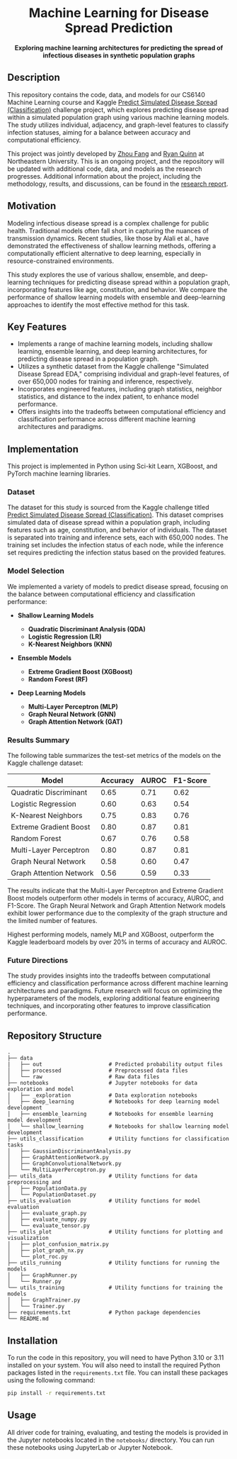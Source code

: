 <H1 align="middle"> Machine Learning for Disease Spread Prediction</H1>

<p align="middle">
    <strong>
        Exploring machine learning architectures for predicting the spread of infectious diseases in synthetic 
        population graphs
    </strong>
</p>

## Description

This repository contains the code, data, and models for our CS6140 Machine Learning course and
Kaggle [Predict Simulated Disease Spread (Classification)](https://www.kaggle.com/competitions/predict-simulated-disease-spread-classification/overview)
challenge project, which explores predicting disease spread within a simulated population graph using various machine
learning models. The study utilizes individual, adjacency, and graph-level features to classify infection statuses,
aiming for a balance between accuracy and computational efficiency.

This project was jointly developed by [Zhou Fang](https://github.com/Fzhou1997)
and [Ryan Quinn](https://github.com/ryqui) at Northeastern University. This is an ongoing project, and the repository
will be updated with additional code, data, and models as the research progresses. Additional information about the
project, including the methodology, results, and discussions, can be found in
the [research report](https://docs.google.com/document/d/1bdr3bJpXvj3zNDenKJ3U3PD26dp_gV2A9J4GW41zoJI/edit?usp=sharing).

## Motivation

Modeling infectious disease spread is a complex challenge for public health. Traditional models often fall short in
capturing the nuances of transmission dynamics. Recent studies, like those by Alali et al., have demonstrated the
effectiveness of shallow learning methods, offering a computationally efficient alternative to deep learning, especially
in resource-constrained environments.

This study explores the use of various shallow, ensemble, and deep-learning techniques for predicting disease spread
within a population graph, incorporating features like age, constitution, and behavior. We compare the performance of
shallow learning models with ensemble and deep-learning approaches to identify the most effective method for this task.

## Key Features

- Implements a range of machine learning models, including shallow learning, ensemble learning, and deep learning
  architectures, for predicting disease spread in a population graph.
- Utilizes a synthetic dataset from the Kaggle challenge "Simulated Disease Spread EDA," comprising individual and
  graph-level features, of over 650,000 nodes for training and inference, respectively.
- Incorporates engineered features, including graph statistics, neighbor statistics, and distance to the index patient,
  to enhance model performance.
- Offers insights into the tradeoffs between computational efficiency and classification performance across different
  machine learning architectures and paradigms.

## Implementation

This project is implemented in Python using Sci-kit Learn, XGBoost, and PyTorch machine learning libraries.

### Dataset

The dataset for this study is sourced from the Kaggle challenge
titled [Predict Simulated Disease Spread (Classification)](https://www.kaggle.com/competitions/predict-simulated-disease-spread-classification/overview).
This dataset comprises simulated data of disease spread within a population graph, including features such as age,
constitution, and behavior of individuals. The dataset is separated into training and inference sets, each with 650,000
nodes. The training set includes the infection status of each node, while the inference set requires predicting the
infection status based on the provided features.

### Model Selection

We implemented a variety of models to predict disease spread, focusing on the balance between computational efficiency
and classification performance:

- **Shallow Learning Models**
    - **Quadratic Discriminant Analysis (QDA)**
    - **Logistic Regression (LR)**
    - **K-Nearest Neighbors (KNN)**

- **Ensemble Models**
    - **Extreme Gradient Boost (XGBoost)**
    - **Random Forest (RF)**

- **Deep Learning Models**
    - **Multi-Layer Perceptron (MLP)**
    - **Graph Neural Network (GNN)**
    - **Graph Attention Network (GAT)**

### Results Summary

The following table summarizes the test-set metrics of the models on the Kaggle challenge dataset:

| Model                   | Accuracy | AUROC | F1-Score |
|-------------------------|----------|-------|----------|
| Quadratic Discriminant  | 0.65     | 0.71  | 0.62     |
| Logistic Regression     | 0.60     | 0.63  | 0.54     |
| K-Nearest Neighbors     | 0.75     | 0.83  | 0.76     |
| Extreme Gradient Boost  | 0.80     | 0.87  | 0.81     |
| Random Forest           | 0.67     | 0.76  | 0.58     |
| Multi-Layer Perceptron  | 0.80     | 0.87  | 0.81     |
| Graph Neural Network    | 0.58     | 0.60  | 0.47     |
| Graph Attention Network | 0.56     | 0.59  | 0.33     |

The results indicate that the Multi-Layer Perceptron and Extreme Gradient Boost models outperform other models in terms
of accuracy, AUROC, and F1-Score. The Graph Neural Network and Graph Attention Network models exhibit lower performance
due to the complexity of the graph structure and the limited number of features.

Highest performing models, namely MLP and XGBoost, outperform the Kaggle leaderboard models by over 20% in terms of
accuracy and AUROC.

### Future Directions

The study provides insights into the tradeoffs between computational efficiency and classification performance across
different machine learning architectures and paradigms. Future research will focus on optimizing the hyperparameters of
the models, exploring additional feature engineering techniques, and incorporating other features to improve
classification performance.

## Repository Structure

```
.
├── data
|   ├── out                     # Predicted probability output files
│   ├── processed               # Preprocessed data files
│   └── raw                     # Raw data files
├── notebooks                   # Jupyter notebooks for data exploration and model 
│   ├── _exploration            # Data exploration notebooks
│   ├── deep_learning           # Notebooks for deep learning model development
│   ├── ensemble_learning       # Notebooks for ensemble learning model development
│   └── shallow_learning        # Notebooks for shallow learning model development
├── utils_classification        # Utility functions for classification tasks
│   ├── GaussianDiscriminantAnalysis.py
│   ├── GraphAttentionNetwork.py
│   ├── GraphConvolutionalNetwork.py
│   └── MultiLayerPerceptron.py
├── utils_data                  # Utility functions for data preprocessing and 
│   ├── PopulationData.py
│   └── PopulationDataset.py
├── utils_evaluation            # Utility functions for model evaluation
│   ├── evaluate_graph.py
│   ├── evaluate_numpy.py
│   └── evaluate_tensor.py
├── utils_plot                  # Utility functions for plotting and visualization
│   ├── plot_confusion_matrix.py
│   ├── plot_graph_nx.py
│   └── plot_roc.py
├── utils_running               # Utility functions for running the models
│   ├── GraphRunner.py
│   └── Runner.py
└── utils_training              # Utility functions for training the models
│   ├── GraphTrainer.py
│   └── Trainer.py
├── requirements.txt            # Python package dependencies
└── README.md
```

## Installation

To run the code in this repository, you will need to have Python 3.10 or 3.11 installed on your system. You will also
need to install the required Python packages listed in the `requirements.txt` file. You can install these packages using
the following command:

``` bash
pip install -r requirements.txt
```

## Usage

All driver code for training, evaluating, and testing the models is provided in the Jupyter notebooks located in the
`notebooks/` directory. You can run these notebooks using JupyterLab or Jupyter Notebook.
